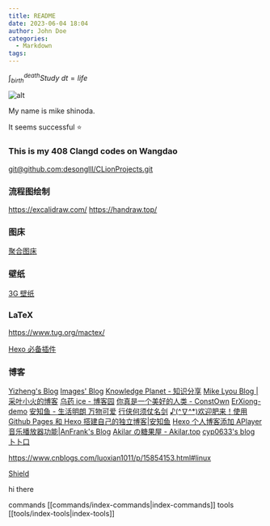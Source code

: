 ```yaml
---
title: README
date: 2023-06-04 18:04
author: John Doe
categories:
  - Markdown
tags:
---
```


$\int_{birth}^{death}Study\ dt=life$

![alt](https://img.shields.io/badge/notes-mikeshinoda-brightgreen)

My name is mike shinoda.

It seems successful ⭐

### This is my 408 Clangd codes on Wangdao

[git@github.com:desonglll/CLionProjects.git](git@github.com:desonglll/CLionProjects.git)

### 流程图绘制

https://excalidraw.com/
https://handraw.top/

### 图床

[聚合图床](https://www.superbed.cn/)

### 壁纸

[3G 壁纸](https://www.3gbizhi.com)

### LaTeX

<https://www.tug.org/mactex/>

[Hexo 必备插件](https://www.zdynb.cn/2019/hexo-bi-bei-cha-jian.html#toc-heading-4)

### 博客

[Yizheng's Blog](http://blog.huangyz.name/)
[Images' Blog](https://imageslr.com/)
[Knowledge Planet - 知识分享](http://www.jimmyxuexue.top/home)
[Mike Lyou Blog | 采叶小火的博客](https://blog.mikelyou.com/)
[乌药 ice - 博客园](https://www.cnblogs.com/wybing)
[你真是一个美好的人类 - ConstOwn](https://blog.juanertu.com/)
[ErXiong-demo](https://erxionglsx.github.io/#/)
[安知鱼 - 生活明朗 万物可爱](https://anzhiy.cn/)
[行侠何须仗名剑](https://cps.ninja/)
[♪(^∇^\*)欢迎肥来！使用 Github Pages 和 Hexo 搭建自己的独立博客|安知鱼](https://anzhiy.cn/posts/ddae.html)
[Hexo 个人博客添加 APlayer 音乐播放器功能|AnFrank's Blog](https://enfangzhong.github.io/2019/12/08/Hexo%E4%B8%AA%E4%BA%BA%E5%8D%9A%E5%AE%A2%E6%B7%BB%E5%8A%A0APlayer%E9%9F%B3%E4%B9%90%E6%92%AD%E6%94%BE%E5%99%A8%E5%8A%9F%E8%83%BD/)
[Akilar の糖果屋 - Akilar.top](https://akilar.top/)
[cyp0633's blog](https://cyp0633.icu/)
[卜卜口](https://mouto.org/)

https://www.cnblogs.com/luoxian1011/p/15854153.html#linux

[Shield](https://shields.io/)

hi there

commands [[commands/index-commands|index-commands]]
tools [[tools/index-tools|index-tools]]